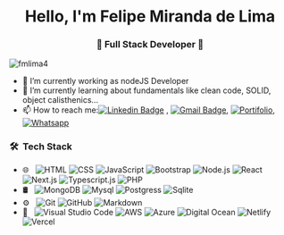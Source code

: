<h1 align="center"> Hello, I'm Felipe Miranda de Lima</h1>
<h3 align="center">🚀 Full Stack Developer 🚀</h3>

<p align="left"> <img src="https://komarev.com/ghpvc/?username=fmlima4" alt="fmlima4" /> </p>

- 👀 I’m currently working as nodeJS Developer 
- 🌱 I’m currently learning about fundamentals like clean code, SOLID, object calisthenics...
- 📫 How to reach me:[![Linkedin Badge](https://img.shields.io/badge/-LinkedIn-blue?style=flat&logo=Linkedin&logoColor=white&link=)](https://www.linkedin.com/in/felipe-miranda-de-lima-a45163b9/) 
, [![Gmail Badge](https://img.shields.io/badge/-Gmail-c14438?style=flat&logo=Gmail&logoColor=white&link=mailto:fmlima4@outlook.com)](mailto:fmlima4@gmail.com), [![Portifolio](https://img.shields.io/badge/website-000000?style=flat&logo=About.me&logoColor=white)](https://felipemiranda.dev.br/), [![Whatsapp](https://img.shields.io/badge/WhatsApp-25D366?style=flat&logo=whatsapp&logoColor=white)](https://api.whatsapp.com/send?phone=5554981403134&text=Hello%20Felipe...)



### 🛠 &nbsp;Tech Stack

- 🌐 &nbsp;
  ![HTML](https://img.shields.io/badge/-HTML-333333?style=flat&logo=HTML5)
  ![CSS](https://img.shields.io/badge/-CSS-333333?style=flat&logo=CSS3&logoColor=1572B6)
  ![JavaScript](https://img.shields.io/badge/-JavaScript-333333?style=flat&logo=javascript)
  ![Bootstrap](https://img.shields.io/badge/-Bootstrap-333333?style=flat&logo=bootstrap&logoColor=563D7C)
  ![Node.js](https://img.shields.io/badge/-Node.js-333333?style=flat&logo=node.js)
  ![React](https://img.shields.io/badge/-React-333333?style=flat&logo=react)
  ![Next.js](https://img.shields.io/badge/-Next.js-333333?style=flat&logo=next.js)
  ![Typescript.js](https://img.shields.io/badge/TypeScript-007ACC?style=flat&logo=typescript&logoColor=white)
  ![PHP](https://img.shields.io/badge/PHP-777BB4?style=flat&logo=php&logoColor=white)
- 🛢 &nbsp;
  ![MongoDB](https://img.shields.io/badge/-MongoDB-333333?style=flat&logo=mongodb)
  ![Mysql](https://img.shields.io/badge/MySQL-00000F?style=flat&logo=mysql&logoColor=white)
  ![Postgress](https://img.shields.io/badge/PostgreSQL-316192?style=flat&logo=postgresql&logoColor=white)
  ![Sqlite](https://img.shields.io/badge/SQLite-07405E?style=flat&logo=sqlite&logoColor=white)
- ⚙️ &nbsp;
  ![Git](https://img.shields.io/badge/-Git-333333?style=flat&logo=git)
  ![GitHub](https://img.shields.io/badge/-GitHub-333333?style=flat&logo=github)
  ![Markdown](https://img.shields.io/badge/-Markdown-333333?style=flat&logo=markdown)
- 🔧 &nbsp;
  ![Visual Studio Code](https://img.shields.io/badge/-Visual%20Studio%20Code-333333?style=flat&logo=visual-studio-code&logoColor=007ACC)
  ![AWS](https://img.shields.io/badge/Amazon_AWS-232F3E?style=flat&logo=amazon-aws&logoColor=white)
  ![Azure](https://img.shields.io/badge/Microsoft_Azure-0089D6?style=flat&logo=microsoft-azure&logoColor=white)
  ![Digital Ocean](https://img.shields.io/badge/Digital_Ocean-0080FF?style=flat&logo=DigitalOcean&logoColor=white)
  ![Netlify](https://img.shields.io/badge/Netlify-00C7B7?style=flat&logo=netlify&logoColor=white)
  ![Vercel](https://img.shields.io/badge/Vercel-000000?style=flat&logo=vercel&logoColor=white)
<!---
fmlima4/fmlima4 is a ✨ special ✨ repository because its `README.md` (this file) appears on your GitHub profile.
You can click the Preview link to take a look at your changes.
--->
